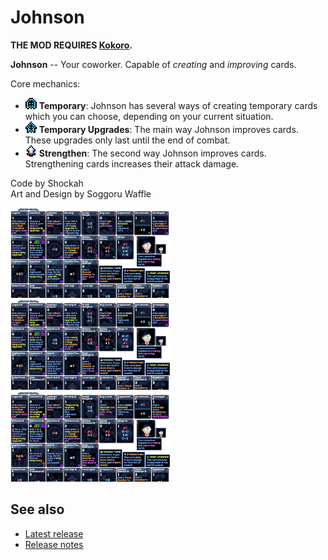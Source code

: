 # Johnson

**THE MOD REQUIRES [Kokoro](https://github.com/Shockah/Cobalt-Core-Mods/blob/master/Kokoro).**

**Johnson** -- Your coworker. Capable of *creating* and *improving* cards.

Core mechanics:
* ![](icons/Temporary.png) **Temporary**: Johnson has several ways of creating temporary cards which you can choose, depending on your current situation.
* ![](icons/TemporaryUpgrade.png) **Temporary Upgrades**: The main way Johnson improves cards. These upgrades only last until the end of combat.
* ![](icons/Strengthen.png) **Strengthen**: The second way Johnson improves cards. Strengthening cards increases their attack damage.

Code by Shockah  
Art and Design by Soggoru Waffle

[![Card preview screenshot](images/preview-none-thumb.png)](images/preview-none.png)
[![Card A upgrade preview screenshot](images/preview-a-thumb.png)](images/preview-a.png)
[![Card B upgrade preview screenshot](images/preview-b-thumb.png)](images/preview-b.png)

## See also
* [Latest release](https://github.com/Shockah/Cobalt-Core-Mods/releases/tag/release%2Fjohnson-1.0.0)
* [Release notes](release-notes.md)